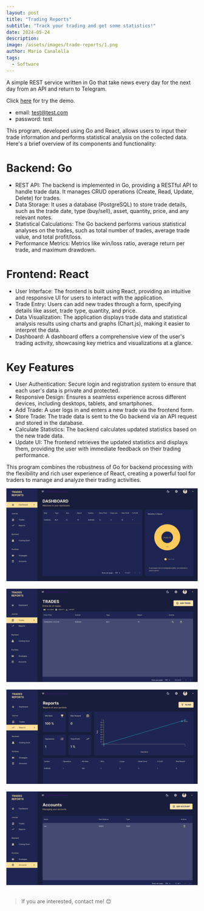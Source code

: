 ```yaml
---
layout: post
title: "Trading Reports"
subtitle: "Track your trading and get some statistics!"
date: 2024-05-24
description: 
image: /assets/images/trade-reports/1.png
author: Mario Canalella
tags: 
  - Software
---
```

A simple REST service written in Go that take news every day for the next day from an API and return to Telegram.

Click [here](http://ec2-18-204-20-69.compute-1.amazonaws.com/) for try the demo.
- email: test@test.com
- password: test

This program, developed using Go and React, allows users to input their trade information and performs statistical analysis on the collected data. Here's a brief overview of its components and functionality:

# Backend: Go
- REST API: The backend is implemented in Go, providing a RESTful API to handle trade data. It manages CRUD operations (Create, Read, Update, Delete) for trades.
- Data Storage: It uses a database (PostgreSQL) to store trade details, such as the trade date, type (buy/sell), asset, quantity, price, and any relevant notes.
- Statistical Calculations: The Go backend performs various statistical analyses on the trades, such as total number of trades, average trade value, and total profit/loss.
- Performance Metrics: Metrics like win/loss ratio, average return per trade, and maximum drawdown.

# Frontend: React
- User Interface: The frontend is built using React, providing an intuitive and responsive UI for users to interact with the application.
- Trade Entry: Users can add new trades through a form, specifying details like asset, trade type, quantity, and price.
- Data Visualization: The application displays trade data and statistical analysis results using charts and graphs (Chart.js), making it easier to interpret the data.
- Dashboard: A dashboard offers a comprehensive view of the user's trading activity, showcasing key metrics and visualizations at a glance.

# Key Features
- User Authentication: Secure login and registration system to ensure that each user's data is private and protected.
- Responsive Design: Ensures a seamless experience across different devices, including desktops, tablets, and smartphones.
- Add Trade: A user logs in and enters a new trade via the frontend form.
- Store Trade: The trade data is sent to the Go backend via an API request and stored in the database.
- Calculate Statistics: The backend calculates updated statistics based on the new trade data.
- Update UI: The frontend retrieves the updated statistics and displays them, providing the user with immediate feedback on their trading performance.

This program combines the robustness of Go for backend processing with the flexibility and rich user experience of React, creating a powerful tool for traders to manage and analyze their trading activities.


![Placeholder1](/assets/images/trade-reports/1.png)
&nbsp;
![Placeholder2](/assets/images/trade-reports/2.png)
&nbsp;
![Placeholder3](/assets/images/trade-reports/3.png)
&nbsp;
![Placeholder4](/assets/images/trade-reports/4.png)
&nbsp;
&nbsp;
&nbsp;


> If you are interested, contact me! 😊
>